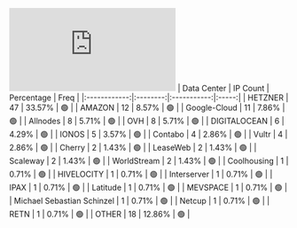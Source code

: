 ![Diagramm](https://github.com/111STAVR111/props/blob/main/Celestia/Mainnet/Decentralization/1/README.md)
| Data Center | IP Count | Percentage | Freq |
|:------------:|:--------:|:-----------:|:-----:|
| HETZNER | 47 | 33.57% | 🟢 |
| AMAZON | 12 | 8.57% | 🟢 |
| Google-Cloud | 11 | 7.86% | 🟢 |
| Allnodes | 8 | 5.71% | 🟢 |
| OVH | 8 | 5.71% | 🟢 |
| DIGITALOCEAN | 6 | 4.29% | 🟢 |
| IONOS | 5 | 3.57% | 🟢 |
| Contabo | 4 | 2.86% | 🟢 |
| Vultr | 4 | 2.86% | 🟢 |
| Cherry | 2 | 1.43% | 🟢 |
| LeaseWeb | 2 | 1.43% | 🟢 |
| Scaleway | 2 | 1.43% | 🟢 |
| WorldStream | 2 | 1.43% | 🟢 |
| Coolhousing | 1 | 0.71% | 🟢 |
| HIVELOCITY | 1 | 0.71% | 🟢 |
| Interserver | 1 | 0.71% | 🟢 |
| IPAX | 1 | 0.71% | 🟢 |
| Latitude | 1 | 0.71% | 🟢 |
| MEVSPACE | 1 | 0.71% | 🟢 |
| Michael Sebastian Schinzel | 1 | 0.71% | 🟢 |
| Netcup | 1 | 0.71% | 🟢 |
| RETN | 1 | 0.71% | 🟢 |
| OTHER | 18 | 12.86% | 🟢 |